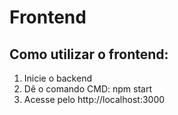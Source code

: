 # Frontend
## Como utilizar o frontend:
1.  Inicie o backend
2.  Dê o comando CMD: npm start
3.  Acesse pelo http://localhost:3000

